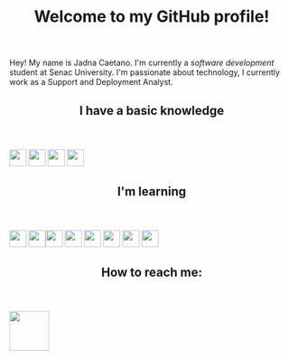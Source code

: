 
<html>

<img src="https://komarev.com/ghpvc/?username=JadnaCaetano&style=flat-square&color=blue" alt=""/>
	
</div><header><h1>Welcome to my GitHub profile!</h1></header>
    	
Hey! My name is Jadna Caetano. I'm currently a <i>software development</i> student at Senac University.
I'm passionate about technology, I currently work as a Support and Deployment Analyst.

<header><h2>I have a basic knowledge </h2></header> 

<img src="https://cdn.jsdelivr.net/gh/devicons/devicon/icons/git/git-original.svg" width="30" height="30"/> <img src="https://cdn.jsdelivr.net/gh/devicons/devicon/icons/github/github-original.svg" width="30" height="30"/>  <img src="https://cdn.jsdelivr.net/gh/devicons/devicon/icons/microsoftsqlserver/microsoftsqlserver-plain-wordmark.svg" width="30" height="30"/> <img src="https://cdn.jsdelivr.net/gh/devicons/devicon/icons/mysql/mysql-plain-wordmark.svg" width="30" height="30"/>

	
<header><h2>I'm learning </h2></header>   
	
<img src="https://cdn.jsdelivr.net/gh/devicons/devicon/icons/python/python-original-wordmark.svg" width="30" height="30"/> <img src="https://cdn.jsdelivr.net/gh/devicons/devicon/icons/html5/html5-plain-wordmark.svg" width="30" height="30"/><img src="https://cdn.jsdelivr.net/gh/devicons/devicon/icons/css3/css3-plain-wordmark.svg" width="30" height="30"/> <img
src="https://cdn.jsdelivr.net/gh/devicons/devicon/icons/javascript/javascript-original.svg" width="30" height="30"/> <img src="https://cdn.jsdelivr.net/gh/devicons/devicon/icons/nodejs/nodejs-original.svg" width="30" height="30"/> <img src="https://cdn.jsdelivr.net/gh/devicons/devicon/icons/typescript/typescript-original.svg" width="30" height="30"/> <img src="https://cdn.jsdelivr.net/gh/devicons/devicon/icons/react/react-original-wordmark.svg" width="30" height="30"/> <img src="https://cdn.jsdelivr.net/gh/devicons/devicon/icons/dart/dart-original.svg" width="30" height="30"/> 
	
<header><h2>How to reach me:</header></h2> 

[<img src="https://cdn.jsdelivr.net/gh/devicons/devicon/icons/linkedin/linkedin-original-wordmark.svg?&style=for-the-badge&logo=linkedin&logoColor=white" width="70" height="70"/>](https://www.linkedin.com/in/jadna-caetano-b327b7233) 
			            			
</html>


